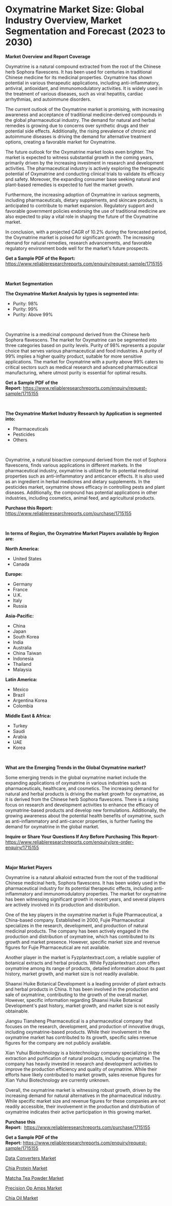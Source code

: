 <p><h1>Oxymatrine Market Size: Global Industry Overview, Market Segmentation and Forecast (2023 to 2030)</h1></p><p><strong>Market Overview and Report Coverage</strong></p>
<p><p>Oxymatrine is a natural compound extracted from the root of the Chinese herb Sophora flavescens. It has been used for centuries in traditional Chinese medicine for its medicinal properties. Oxymatrine has shown potential in various therapeutic applications, including anti-inflammatory, antiviral, antioxidant, and immunomodulatory activities. It is widely used in the treatment of various diseases, such as viral hepatitis, cardiac arrhythmias, and autoimmune disorders.</p><p>The current outlook of the Oxymatrine market is promising, with increasing awareness and acceptance of traditional medicine-derived compounds in the global pharmaceutical industry. The demand for natural and herbal remedies is growing due to concerns over synthetic drugs and their potential side effects. Additionally, the rising prevalence of chronic and autoimmune diseases is driving the demand for alternative treatment options, creating a favorable market for Oxymatrine.</p><p>The future outlook for the Oxymatrine market looks even brighter. The market is expected to witness substantial growth in the coming years, primarily driven by the increasing investment in research and development activities. The pharmaceutical industry is actively exploring the therapeutic potential of Oxymatrine and conducting clinical trials to validate its efficacy and safety. Moreover, the expanding consumer base seeking natural and plant-based remedies is expected to fuel the market growth.</p><p>Furthermore, the increasing adoption of Oxymatrine in various segments, including pharmaceuticals, dietary supplements, and skincare products, is anticipated to contribute to market expansion. Regulatory support and favorable government policies endorsing the use of traditional medicine are also expected to play a vital role in shaping the future of the Oxymatrine market.</p><p>In conclusion, with a projected CAGR of 10.2% during the forecasted period, the Oxymatrine market is poised for significant growth. The increasing demand for natural remedies, research advancements, and favorable regulatory environment bode well for the market's future prospects.</p></p>
<p><strong>Get a Sample PDF of the Report:</strong> <a href="https://www.reliableresearchreports.com/enquiry/request-sample/1715155">https://www.reliableresearchreports.com/enquiry/request-sample/1715155</a></p>
<p>&nbsp;</p>
<p><strong>Market Segmentation</strong></p>
<p><strong>The Oxymatrine Market Analysis by types is segmented into:</strong></p>
<p><ul><li>Purity: 98%</li><li>Purity: 99%</li><li>Purity: Above 99%</li></ul></p>
<p>&nbsp;</p>
<p><p>Oxymatrine is a medicinal compound derived from the Chinese herb Sophora flavescens. The market for Oxymatrine can be segmented into three categories based on purity levels. Purity of 98% represents a popular choice that serves various pharmaceutical and food industries. A purity of 99% implies a higher quality product, suitable for more sensitive applications. The market for Oxymatrine with a purity above 99% caters to critical sectors such as medical research and advanced pharmaceutical manufacturing, where utmost purity is essential for optimal results.</p></p>
<p><strong>Get a Sample PDF of the Report:</strong>&nbsp;<a href="https://www.reliableresearchreports.com/enquiry/request-sample/1715155">https://www.reliableresearchreports.com/enquiry/request-sample/1715155</a></p>
<p>&nbsp;</p>
<p><strong>The Oxymatrine Market Industry Research by Application is segmented into:</strong></p>
<p><ul><li>Pharmaceuticals</li><li>Pesticides</li><li>Others</li></ul></p>
<p>&nbsp;</p>
<p><p>Oxymatrine, a natural bioactive compound derived from the root of Sophora flavescens, finds various applications in different markets. In the pharmaceutical industry, oxymatrine is utilized for its potential medicinal properties such as anti-inflammatory and anticancer effects. It is also used as an ingredient in herbal medicines and dietary supplements. In the pesticides market, oxymatrine shows efficacy in controlling pests and plant diseases. Additionally, the compound has potential applications in other industries, including cosmetics, animal feed, and agricultural products.</p></p>
<p><strong>Purchase this Report:</strong>&nbsp; <a href="https://www.reliableresearchreports.com/purchase/1715155">https://www.reliableresearchreports.com/purchase/1715155</a></p>
<p>&nbsp;</p>
<p><strong>In terms of Region, the Oxymatrine Market Players available by Region are:</strong></p>
<p>
    <p> <strong> North America: </strong>
        <ul>
            <li>United States</li>
            <li>Canada</li>
        </ul>
        </p> 
    <p> <strong> Europe: </strong>
        <ul>
            <li>Germany</li>
            <li>France</li>
            <li>U.K.</li>
            <li>Italy</li>
            <li>Russia</li>
        </ul>
        </p> 
    <p> <strong> Asia-Pacific: </strong>
        <ul>
            <li>China</li>
            <li>Japan</li>
            <li>South Korea</li>
            <li>India</li>
            <li>Australia</li>
            <li>China Taiwan</li>
            <li>Indonesia</li>
            <li>Thailand</li>
            <li>Malaysia</li>
        </ul>
        </p> 
    <p> <strong> Latin America: </strong>
        <ul>
            <li>Mexico</li>
            <li>Brazil</li>
            <li>Argentina Korea</li>
            <li>Colombia</li>
        </ul>
        </p> 
    <p> <strong> Middle East & Africa: </strong>
        <ul>
            <li>Turkey</li>
            <li>Saudi</li>
            <li>Arabia</li>
            <li>UAE</li>
            <li>Korea</li>
        </ul>
    </p>
    </p>
<p>&nbsp;</p>
<p><strong>What are the Emerging Trends in the Global Oxymatrine market?</strong></p>
<p><p>Some emerging trends in the global oxymatrine market include the expanding applications of oxymatrine in various industries such as pharmaceuticals, healthcare, and cosmetics. The increasing demand for natural and herbal products is driving the market growth for oxymatrine, as it is derived from the Chinese herb Sophora flavescens. There is a rising focus on research and development activities to enhance the efficacy of oxymatrine-based products and develop new formulations. Additionally, the growing awareness about the potential health benefits of oxymatrine, such as anti-inflammatory and anti-cancer properties, is further fueling the demand for oxymatrine in the global market.</p></p>
<p><strong>Inquire or Share Your Questions If Any Before Purchasing This Report</strong>- <a href="https://www.reliableresearchreports.com/enquiry/pre-order-enquiry/1715155">https://www.reliableresearchreports.com/enquiry/pre-order-enquiry/1715155</a></p>
<p>&nbsp;</p>
<p><strong>Major Market Players</strong></p>
<p><p>Oxymatrine is a natural alkaloid extracted from the root of the traditional Chinese medicinal herb, Sophora flavescens. It has been widely used in the pharmaceutical industry for its potential therapeutic effects, including anti-inflammatory and immunomodulatory properties. The market for oxymatrine has been witnessing significant growth in recent years, and several players are actively involved in its production and distribution.</p><p>One of the key players in the oxymatrine market is Fujie Pharmaceutical, a China-based company. Established in 2000, Fujie Pharmaceutical specializes in the research, development, and production of natural medicinal products. The company has been actively engaged in the production and distribution of oxymatrine, which has contributed to its growth and market presence. However, specific market size and revenue figures for Fujie Pharmaceutical are not available.</p><p>Another player in the market is Fyzplantextract.com, a reliable supplier of botanical extracts and herbal products. While Fyzplantextract.com offers oxymatrine among its range of products, detailed information about its past history, market growth, and market size is not readily available.</p><p>Shaanxi Huike Botanical Development is a leading provider of plant extracts and herbal products in China. It has been involved in the production and sale of oxymatrine, contributing to the growth of the overall market. However, specific information regarding Shaanxi Huike Botanical Development's past history, market growth, and market size is not easily obtainable.</p><p>Jiangsu Tiansheng Pharmaceutical is a pharmaceutical company that focuses on the research, development, and production of innovative drugs, including oxymatrine-based products. While their involvement in the oxymatrine market has contributed to its growth, specific sales revenue figures for the company are not publicly available.</p><p>Xian Yuhui Biotechnology is a biotechnology company specializing in the extraction and purification of natural products, including oxymatrine. The company has heavily invested in research and development activities to improve the production efficiency and quality of oxymatrine. While their efforts have likely contributed to market growth, sales revenue figures for Xian Yuhui Biotechnology are currently unknown.</p><p>Overall, the oxymatrine market is witnessing robust growth, driven by the increasing demand for natural alternatives in the pharmaceutical industry. While specific market size and revenue figures for these companies are not readily accessible, their involvement in the production and distribution of oxymatrine indicates their active participation in this growing market.</p></p>
<p><strong>Purchase this Report:</strong>&nbsp;&nbsp;<a href="https://www.reliableresearchreports.com/purchase/1715155">https://www.reliableresearchreports.com/purchase/1715155</a></p>
<p></p>
<p><strong>Get a Sample PDF of the Report:</strong>&nbsp;<a href="https://www.reliableresearchreports.com/enquiry/request-sample/1715155">https://www.reliableresearchreports.com/enquiry/request-sample/1715155</a></p>
<p><p><a href="https://medium.com/@joanacasper19/data-converters-market-size-and-market-trends-complete-industry-overview-2023-to-2030-100c663e98c2">Data Converters Market</a></p><p><a href="https://github.com/marloy8/Market-Research-Report-List-1/blob/main/chia-protein-market.md">Chia Protein Market</a></p><p><a href="https://medium.com/@austynlemke1988/matcha-tea-powder-market-share-evolution-and-market-growth-trends-2023-2030-390f409ecee7">Matcha Tea Powder Market</a></p><p><a href="https://medium.com/@cierrahayes645/precision-op-amps-market-outlook-industry-overview-and-forecast-2023-to-2030-d6233d29470d">Precision Op Amps Market</a></p><p><a href="https://github.com/mahnoor2003/Market-Research-Report-List-1/blob/main/chia-oil-market.md">Chia Oil Market</a></p></p>
